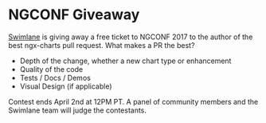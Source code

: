 # NGCONF Giveaway
[Swimlane](https://swimlane.com/) is giving away a free ticket to NGCONF 2017 to
the author of the best ngx-charts pull request. What makes a PR the best?

- Depth of the change, whether a new chart type or enhancement
- Quality of the code
- Tests / Docs / Demos
- Visual Design (if applicable)

Contest ends April 2nd at 12PM PT. A panel of community members and
the Swimlane team will judge the contestants.